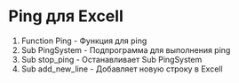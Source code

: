 # Ping для Excell

1. Function Ping - Функция для ping
2. Sub PingSystem - Подпрограмма для выполнения ping
3. Sub stop_ping - Останавливает Sub PingSystem
4. Sub add_new_line - Добавляет новую строку в Excell
